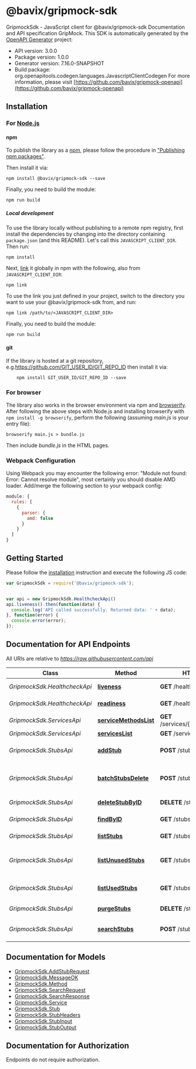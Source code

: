 # @bavix/gripmock-sdk

GripmockSdk - JavaScript client for @bavix/gripmock-sdk
Documentation and API specification GripMock.
This SDK is automatically generated by the [OpenAPI Generator](https://openapi-generator.tech) project:

- API version: 3.0.0
- Package version: 1.0.0
- Generator version: 7.16.0-SNAPSHOT
- Build package: org.openapitools.codegen.languages.JavascriptClientCodegen
For more information, please visit [https://github.com/bavix/gripmock-openapi](https://github.com/bavix/gripmock-openapi)

## Installation

### For [Node.js](https://nodejs.org/)

#### npm

To publish the library as a [npm](https://www.npmjs.com/), please follow the procedure in ["Publishing npm packages"](https://docs.npmjs.com/getting-started/publishing-npm-packages).

Then install it via:

```shell
npm install @bavix/gripmock-sdk --save
```

Finally, you need to build the module:

```shell
npm run build
```

##### Local development

To use the library locally without publishing to a remote npm registry, first install the dependencies by changing into the directory containing `package.json` (and this README). Let's call this `JAVASCRIPT_CLIENT_DIR`. Then run:

```shell
npm install
```

Next, [link](https://docs.npmjs.com/cli/link) it globally in npm with the following, also from `JAVASCRIPT_CLIENT_DIR`:

```shell
npm link
```

To use the link you just defined in your project, switch to the directory you want to use your @bavix/gripmock-sdk from, and run:

```shell
npm link /path/to/<JAVASCRIPT_CLIENT_DIR>
```

Finally, you need to build the module:

```shell
npm run build
```

#### git

If the library is hosted at a git repository, e.g.https://github.com/GIT_USER_ID/GIT_REPO_ID
then install it via:

```shell
    npm install GIT_USER_ID/GIT_REPO_ID --save
```

### For browser

The library also works in the browser environment via npm and [browserify](http://browserify.org/). After following
the above steps with Node.js and installing browserify with `npm install -g browserify`,
perform the following (assuming *main.js* is your entry file):

```shell
browserify main.js > bundle.js
```

Then include *bundle.js* in the HTML pages.

### Webpack Configuration

Using Webpack you may encounter the following error: "Module not found: Error:
Cannot resolve module", most certainly you should disable AMD loader. Add/merge
the following section to your webpack config:

```javascript
module: {
  rules: [
    {
      parser: {
        amd: false
      }
    }
  ]
}
```

## Getting Started

Please follow the [installation](#installation) instruction and execute the following JS code:

```javascript
var GripmockSdk = require('@bavix/gripmock-sdk');


var api = new GripmockSdk.HealthcheckApi()
api.liveness().then(function(data) {
  console.log('API called successfully. Returned data: ' + data);
}, function(error) {
  console.error(error);
});


```

## Documentation for API Endpoints

All URIs are relative to *https://raw.githubusercontent.com/api*

Class | Method | HTTP request | Description
------------ | ------------- | ------------- | -------------
*GripmockSdk.HealthcheckApi* | [**liveness**](docs/HealthcheckApi.md#liveness) | **GET** /health/liveness | Liveness check
*GripmockSdk.HealthcheckApi* | [**readiness**](docs/HealthcheckApi.md#readiness) | **GET** /health/readiness | Readiness check
*GripmockSdk.ServicesApi* | [**serviceMethodsList**](docs/ServicesApi.md#serviceMethodsList) | **GET** /services/{serviceID}/methods | Service methods
*GripmockSdk.ServicesApi* | [**servicesList**](docs/ServicesApi.md#servicesList) | **GET** /services | Services
*GripmockSdk.StubsApi* | [**addStub**](docs/StubsApi.md#addStub) | **POST** /stubs | Add a new stub to the store
*GripmockSdk.StubsApi* | [**batchStubsDelete**](docs/StubsApi.md#batchStubsDelete) | **POST** /stubs/batchDelete | Deletes a batch of stubs by IDs
*GripmockSdk.StubsApi* | [**deleteStubByID**](docs/StubsApi.md#deleteStubByID) | **DELETE** /stubs/{uuid} | Deletes stub by ID
*GripmockSdk.StubsApi* | [**findByID**](docs/StubsApi.md#findByID) | **GET** /stubs/{uuid} | Get Stub by ID
*GripmockSdk.StubsApi* | [**listStubs**](docs/StubsApi.md#listStubs) | **GET** /stubs | Getting a list of stubs
*GripmockSdk.StubsApi* | [**listUnusedStubs**](docs/StubsApi.md#listUnusedStubs) | **GET** /stubs/unused | Getting a list of unused stubs
*GripmockSdk.StubsApi* | [**listUsedStubs**](docs/StubsApi.md#listUsedStubs) | **GET** /stubs/used | Getting a list of used stubs
*GripmockSdk.StubsApi* | [**purgeStubs**](docs/StubsApi.md#purgeStubs) | **DELETE** /stubs | Remove all stubs
*GripmockSdk.StubsApi* | [**searchStubs**](docs/StubsApi.md#searchStubs) | **POST** /stubs/search | Stub storage search


## Documentation for Models

 - [GripmockSdk.AddStubRequest](docs/AddStubRequest.md)
 - [GripmockSdk.MessageOK](docs/MessageOK.md)
 - [GripmockSdk.Method](docs/Method.md)
 - [GripmockSdk.SearchRequest](docs/SearchRequest.md)
 - [GripmockSdk.SearchResponse](docs/SearchResponse.md)
 - [GripmockSdk.Service](docs/Service.md)
 - [GripmockSdk.Stub](docs/Stub.md)
 - [GripmockSdk.StubHeaders](docs/StubHeaders.md)
 - [GripmockSdk.StubInput](docs/StubInput.md)
 - [GripmockSdk.StubOutput](docs/StubOutput.md)


## Documentation for Authorization

Endpoints do not require authorization.

